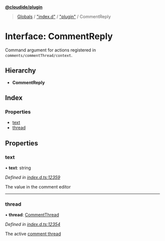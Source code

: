 **[@cloudide/plugin](../README.md)**

> [Globals](../README.md) / ["index.d"](../modules/_index_d_.md) / ["plugin"](../modules/_index_d_._plugin_.md) / CommentReply

# Interface: CommentReply

Command argument for actions registered in `comments/commentThread/context`.

## Hierarchy

* **CommentReply**

## Index

### Properties

* [text](_index_d_._plugin_.commentreply.md#text)
* [thread](_index_d_._plugin_.commentreply.md#thread)

## Properties

### text

•  **text**: string

*Defined in [index.d.ts:12359](https://github.com/shuyaqian/cloudide-plugin-api/blob/57a3a2a/index.d.ts#L12359)*

The value in the comment editor

___

### thread

•  **thread**: [CommentThread](_index_d_._plugin_.commentthread.md)

*Defined in [index.d.ts:12354](https://github.com/shuyaqian/cloudide-plugin-api/blob/57a3a2a/index.d.ts#L12354)*

The active [comment thread](#CommentThread)
